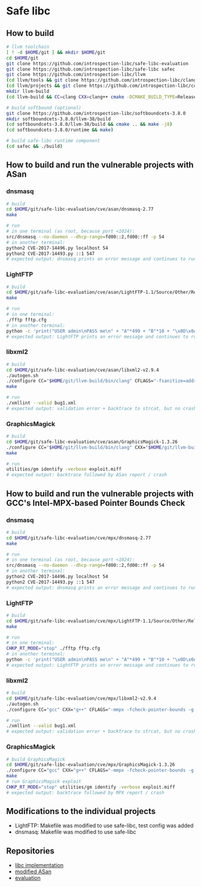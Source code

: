 Safe libc
=========

How to build
------------

```sh
# llvm toolchain
[ ! -d $HOME/git ] && mkdir $HOME/git
cd $HOME/git
git clone https://github.com/introspection-libc/safe-libc-evaluation
git clone https://github.com/introspection-libc/safe-libc safec
git clone https://github.com/introspection-libc/llvm
(cd llvm/tools && git clone https://github.com/introspection-libc/clang)
(cd llvm/projects && git clone https://github.com/introspection-libc/compiler-rt)
mkdir llvm-build
(cd llvm-build && CC=clang CXX=clang++ cmake -DCMAKE_BUILD_TYPE=Release -DLLVM_ENABLE_ASSERTIONS=ON -DLLVM_TARGETS_TO_BUILD=X86 ~/git/llvm && make)

# build softbound (optional)
git clone https://github.com/introspection-libc/softboundcets-3.8.0
mkdir softboundcets-3.8.0/llvm-38/build
(cd softboundcets-3.8.0/llvm-38/build && cmake .. && make -j8)
(cd softboundcets-3.8.0/runtime && make)

# build safe-libc runtime component
(cd safec && ./build)
```

How to build and run the vulnerable projects with ASan
------------------------------------------------------

### dnsmasq
```sh
# build
cd $HOME/git/safe-libc-evaluation/cve/asan/dnsmasq-2.77
make

# run
# in one terminal (as root, because port <1024):
src/dnsmasq --no-daemon --dhcp-range=fd00::2,fd00::ff -p 54
# in another terminal:
python2 CVE-2017-14496.py localhost 54
python2 CVE-2017-14493.py ::1 547
# expected output: dnsmasq prints an error message and continues to run
```

### LightFTP
```sh
# build
cd $HOME/git/safe-libc-evaluation/cve/asan/LightFTP-1.1/Source/Other/Release
make

# run
# in one terminal:
./fftp fftp.cfg
# in another terminal:
python -c 'print("USER admin\nPASS me\n" + "A"*499 + "B"*10 + "\x0D\x0A")' | ncat 127.0.0.1 9999
# expected output: LightFTP prints an error message and continues to run
```

### libxml2
```sh
# build
cd $HOME/git/safe-libc-evaluation/cve/asan/libxml2-v2.9.4
./autogen.sh
./configure CC="$HOME/git/llvm-build/bin/clang" CFLAGS="-fsanitize=address -fno-common -g -O0 -include $HOME/git/safec/libc.h" LDFLAGS="-fsanitize=address -fno-common -g -O0 -Wl,-E" LIBS="$HOME/git/safec/libc-asan.o"
make

# run
./xmllint --valid bug1.xml
# expected output: validation error + backtrace to strcat, but no crash
```

### GraphicsMagick
```sh
# build
cd $HOME/git/safe-libc-evaluation/cve/asan/GraphicsMagick-1.3.26
./configure CC="$HOME/git/llvm-build/bin/clang" CXX="$HOME/git/llvm-build/bin/clang++" CFLAGS="-fsanitize=address -fno-common -g -O3 -include $HOME/git/safec/libc.h" CXXFLAGS="-fsanitize=address -fno-common -g -O3 -include $HOME/git/safec/libc.h" LDFLAGS="-fsanitize=address -fno-common -g -O3 -Wl,-E" LIBS="$HOME/git/safec/libc-asan.o"
make

# run
utilities/gm identify -verbose exploit.miff
# expected output: backtrace followed by ASan report / crash
```

How to build and run the vulnerable projects with GCC's Intel-MPX-based Pointer Bounds Check
--------------------------------------------------------------------------------------------

### dnsmasq
```sh
# build
cd $HOME/git/safe-libc-evaluation/cve/mpx/dnsmasq-2.77
make

# run
# in one terminal (as root, because port <1024):
src/dnsmasq --no-daemon --dhcp-range=fd00::2,fd00::ff -p 54
# in another terminal:
python2 CVE-2017-14496.py localhost 54
python2 CVE-2017-14493.py ::1 547
# expected output: dnsmasq prints an error message and continues to run
```

### LightFTP
```sh
# build
cd $HOME/git/safe-libc-evaluation/cve/mpx/LightFTP-1.1/Source/Other/Release
make

# run
# in one terminal:
CHKP_RT_MODE="stop" ./fftp fftp.cfg
# in another terminal:
python -c 'print("USER admin\nPASS me\n" + "A"*499 + "B"*10 + "\x0D\x0A")' | ncat 127.0.0.1 9999
# expected output: LightFTP prints an error message and continues to run
```

### libxml2
```sh
# build
cd $HOME/git/safe-libc-evaluation/cve/mpx/libxml2-v2.9.4
./autogen.sh
./configure CC="gcc" CXX="g++" CFLAGS="-mmpx -fcheck-pointer-bounds -g -O0 -include $HOME/git/safec/libc.h" CXXFLAGS="-mmpx -fcheck-pointer-bounds -g -O0 -include $HOME/git/safec/libc.h" LDFLAGS="-lmpx -lmpxwrappers -O3 -Wl,-E" LIBS="$HOME/git/safec/libc-mpx.o $HOME/git/safec/mpx.o"

# run
./xmllint --valid bug1.xml
# expected output: validation error + backtrace to strcat, but no crash
```


### GraphicsMagick
```sh
# build GraphicsMagick
cd $HOME/git/safe-libc-evaluation/cve/mpx/GraphicsMagick-1.3.26
./configure CC="gcc" CXX="g++" CFLAGS="-mmpx -fcheck-pointer-bounds -g -O0 -include $HOME/git/safec/libc.h" CXXFLAGS="-mmpx -fcheck-pointer-bounds -g -O0 -include $HOME/git/safec/libc.h" LDFLAGS="-lmpx -lmpxwrappers -O3 -Wl,-E" LIBS="$HOME/git/safec/libc-mpx.o $HOME/git/safec/mpx.o"
make
# run GraphicsMagick exploit
CHKP_RT_MODE="stop" utilities/gm identify -verbose exploit.miff
# expected output: backtrace followed by MPX report / crash
```

Modifications to the individual projects
----------------------------------------

- LightFTP: Makefile was modified to use safe-libc, test config was added
- dnsmasq: Makefile was modified to use safe-libc

Repositories
------------

- [libc implementation](https://github.com/introspection-libc/safe-libc)
- [modified ASan](https://github.com/introspection-libc/compiler-rt)
- [evaluation](https://github.com/introspection-libc/safe-libc-evaluation)
